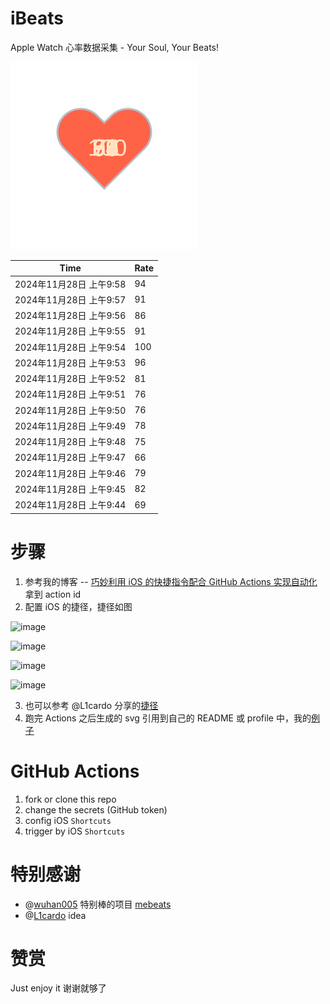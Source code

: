 # iBeats
Apple Watch 心率数据采集 - Your Soul, Your Beats!

![](./files/heart.svg)

<!--START_SECTION:my_heart_rate-->
| Time | Rate | 
 | ---- | ---- | 
| 2024年11月28日 上午9:58 | 94 |
| 2024年11月28日 上午9:57 | 91 |
| 2024年11月28日 上午9:56 | 86 |
| 2024年11月28日 上午9:55 | 91 |
| 2024年11月28日 上午9:54 | 100 |
| 2024年11月28日 上午9:53 | 96 |
| 2024年11月28日 上午9:52 | 81 |
| 2024年11月28日 上午9:51 | 76 |
| 2024年11月28日 上午9:50 | 76 |
| 2024年11月28日 上午9:49 | 78 |
| 2024年11月28日 上午9:48 | 75 |
| 2024年11月28日 上午9:47 | 66 |
| 2024年11月28日 上午9:46 | 79 |
| 2024年11月28日 上午9:45 | 82 |
| 2024年11月28日 上午9:44 | 69 |

<!--END_SECTION:my_heart_rate-->

# 步骤
1. 参考我的博客 -- [巧妙利用 iOS 的快捷指令配合 GitHub Actions 实现自动化](https://github.com/yihong0618/gitblog/issues/198) 拿到 action id
2. 配置 iOS 的捷径，捷径如图

![image](https://user-images.githubusercontent.com/15976103/122154218-0db0b480-ce97-11eb-93bb-5aec07c558dc.png)

![image](https://user-images.githubusercontent.com/15976103/122154236-186b4980-ce97-11eb-8e4b-70551a0391ae.png)

![image](https://user-images.githubusercontent.com/15976103/122154268-2d47dd00-ce97-11eb-902e-3acf292265a9.png)

![image](https://user-images.githubusercontent.com/15976103/122174055-fa144680-ceb4-11eb-9be2-3eb83cd516f7.png)

3. 也可以参考 @L1cardo 分享的[捷径](https://www.icloud.com/shortcuts/6ab6047b459c41ad822ad6b94b1c03d4)
4. 跑完 Actions 之后生成的 svg 引用到自己的 README 或 profile 中，我的[例子](https://github.com/yihong0618) 

# GitHub Actions

1. fork or clone this repo
2. change the secrets (GitHub token)
3. config iOS `Shortcuts` 
4. trigger by iOS `Shortcuts`

# 特别感谢
- @[wuhan005](https://github.com/wuhan005) 特别棒的项目 [mebeats](https://github.com/wuhan005/mebeats)
- @[L1cardo](https://github.com/L1cardo) idea

# 赞赏
Just enjoy it
谢谢就够了
